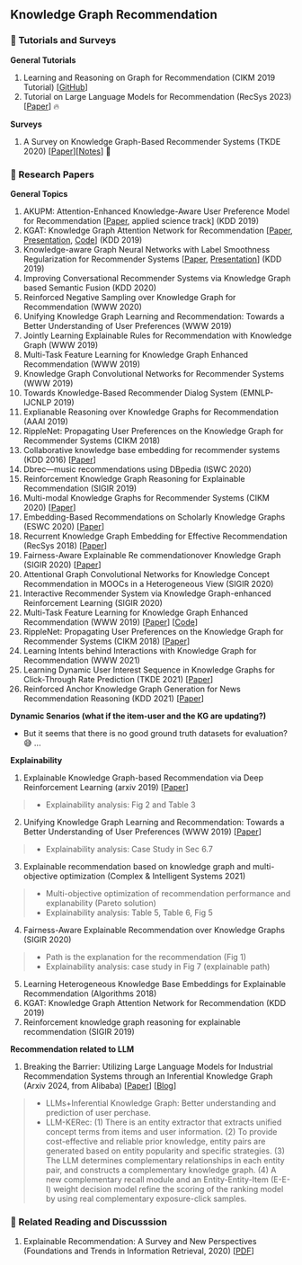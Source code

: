 ## Knowledge Graph Recommendation

### 📝 Tutorials and Surveys
__General Tutorials__
1. Learning and Reasoning on Graph for Recommendation (CIKM 2019 Tutorial) [[GitHub](https://next-nus.github.io/)]
2. Tutorial on Large Language Models for Recommendation (RecSys 2023) [[Paper](https://dl.acm.org/doi/abs/10.1145/3604915.3609494?casa_token=Z1-c53RaQLMAAAAA:XzzOBkKnZYzUlXcb16eBYsNNJJSzi-YCrXymaCOLKfM0uIbjyTTBdr1FX9IZy8-I-ckYvwHxDu40Ug)] 🔥

__Surveys__
1. A Survey on Knowledge Graph-Based Recommender Systems (TKDE 2020) [[Paper](https://arxiv.org/pdf/2003.00911.pdf)][[Notes](https://mp.weixin.qq.com/s/d3rytwQ5Yta_hTGxtqXmvQ)] 🌟

### 📝 Research Papers
__General Topics__
1. AKUPM: Attention-Enhanced Knowledge-Aware User Preference Model for Recommendation [[Paper](https://dl.acm.org/citation.cfm?doid=3292500.3330705), applied science track] (KDD 2019) 
2. KGAT: Knowledge Graph Attention Network for Recommendation [[Paper](https://arxiv.org/pdf/1905.07854.pdf), [Presentation](https://www.kdd.org/kdd2019/accepted-papers/view/kgat-knowledge-graph-attention-network-for-recommendation), [Code](https://github.com/xiangwang1223/knowledge_graph_attention_network)] (KDD 2019) 
3. Knowledge-aware Graph Neural Networks with Label Smoothness Regularization for Recommender Systems [[Paper](https://arxiv.org/pdf/1905.04413.pdf), [Presentation](https://www.kdd.org/kdd2019/accepted-papers/view/knowledge-aware-graph-neural-networks-with-label-smoothness-regularization-)] (KDD 2019) 
4. Improving Conversational Recommender Systems via Knowledge Graph based Semantic Fusion (KDD 2020)
5. Reinforced Negative Sampling over Knowledge Graph for Recommendation (WWW 2020)
6. Unifying Knowledge Graph Learning and Recommendation: Towards a Better Understanding of User Preferences (WWW 2019)
7. Jointly Learning Explainable Rules for Recommendation with Knowledge Graph (WWW 2019)
8. Multi-Task Feature Learning for Knowledge Graph Enhanced Recommendation (WWW 2019)
9. Knowledge Graph Convolutional Networks for Recommender Systems (WWW 2019)
10. Towards Knowledge-Based Recommender Dialog System (EMNLP-IJCNLP 2019)
11. Explianable Reasoning over Knowledge Graphs for Recommendation (AAAI 2019)
12. RippleNet: Propagating User Preferences on the Knowledge Graph for Recommender Systems (CIKM 2018)
13. Collaborative knowledge base embedding for recommender systems (KDD 2016) [[Paper](https://dl.acm.org/doi/pdf/10.1145/2939672.2939673)]
14. Dbrec—music recommendations using DBpedia (ISWC 2020)
15. Reinforcement Knowledge Graph Reasoning for Explainable Recommendation (SIGIR 2019) 
16. Multi-modal Knowledge Graphs for Recommender Systems (CIKM 2020) [[Paper](https://zheng-kai.com/paper/cikm_2020_sun.pdf)]
17. Embedding-Based Recommendations on Scholarly Knowledge Graphs (ESWC 2020) [[Paper](https://link.springer.com/chapter/10.1007/978-3-030-49461-2_15)]
18. Recurrent Knowledge Graph Embedding for Effective Recommendation (RecSys 2018) [[Paper](https://yangjiera.github.io/pdf/sun2018recsys.pdf)]
19. Fairness-Aware Explainable Re commendationover Knowledge Graph (SIGIR 2020) [[Paper](https://dl.acm.org/doi/epdf/10.1145/3397271.3401051)]
20. Attentional Graph Convolutional Networks for Knowledge Concept Recommendation in MOOCs in a Heterogeneous View (SIGIR 2020)
21. Interactive Recommender System via Knowledge Graph-enhanced Reinforcement Learning (SIGIR 2020)
22. Multi-Task Feature Learning for Knowledge Graph Enhanced Recommendation (WWW 2019) [[Paper](https://arxiv.org/pdf/1901.08907.pdf)] [[Code](https://github.com/hwwang55/MKR)]
23. RippleNet: Propagating User Preferences on the Knowledge Graph for Recommender Systems (CIKM 2018) [[Paper](https://arxiv.org/pdf/1803.03467.pdf)] 
24. Learning Intents behind Interactions with Knowledge Graph for Recommendation (WWW 2021)
25. Learning Dynamic User Interest Sequence in Knowledge Graphs for Click-Through Rate Prediction (TKDE 2021) [[Paper](https://ieeexplore.ieee.org/document/9409651)]
26. Reinforced Anchor Knowledge Graph Generation for News Recommendation Reasoning (KDD 2021) [[Paper](https://www.microsoft.com/en-us/research/uploads/prod/2021/05/KDD2021-anchorkg.pdf)]

__Dynamic Senarios (what if the item-user and the KG are updating?)__
* But it seems that there is no good ground truth datasets for evaluation? 😅 ...

__Explainability__
1. Explainable Knowledge Graph-based Recommendation via Deep Reinforcement Learning (arxiv 2019) [[Paper](https://arxiv.org/abs/1906.09506)]
> * Explainability analysis: Fig 2 and Table 3
2. Unifying Knowledge Graph Learning and Recommendation: Towards a Better Understanding of User Preferences (WWW 2019) [[Paper](https://dl.acm.org/doi/pdf/10.1145/3308558.3313705)]
> * Explainability analysis: Case Study in Sec 6.7
3. Explainable recommendation based on knowledge graph and multi-objective optimization (Complex & Intelligent Systems 2021)
> * Multi-objective optimization of recommendation performance and explanability (Pareto solution)
> * Explainability analysis: Table 5, Table 6, Fig 5
4. Fairness-Aware Explainable Recommendation over Knowledge Graphs (SIGIR 2020)
> * Path is the explanation for the recommendation (Fig 1)
> * Explainability analysis: case study in Fig 7 (explainable path)
5. Learning Heterogeneous Knowledge Base Embeddings for Explainable Recommendation (Algorithms 2018)
6. KGAT: Knowledge Graph Attention Network for Recommendation (KDD 2019)
7. Reinforcement knowledge graph reasoning for explainable recommendation (SIGIR 2019)

__Recommendation related to LLM__
1. Breaking the Barrier: Utilizing Large Language Models for Industrial Recommendation Systems through an Inferential Knowledge Graph (Arxiv 2024, from Alibaba) [[Paper](https://arxiv.org/pdf/2402.13750.pdf)] [[Blog](https://mp.weixin.qq.com/s/WIFTUHAp4PXX_wx0QMOsHw)]
> * LLMs+Inferential Knowledge Graph: Better understanding and prediction of user perchase.
> * LLM-KERec: (1) There is an entity extractor that extracts unified concept terms from items and user information. (2) To provide cost-effective and reliable prior knowledge, entity pairs are generated based on entity popularity and specific strategies. (3) The LLM determines complementary relationships in each entity pair, and constructs a complementary knowledge graph. (4) A new complementary recall module and an Entity-Entity-Item (E-E-I) weight decision model refine the scoring of the ranking model by using real complementary exposure-click samples. 

### 💬 Related Reading and Discusssion
1. Explainable Recommendation: A Survey and New Perspectives (Foundations and Trends in Information Retrieval, 2020) [[PDF](https://arxiv.org/pdf/1804.11192.pdf)]
